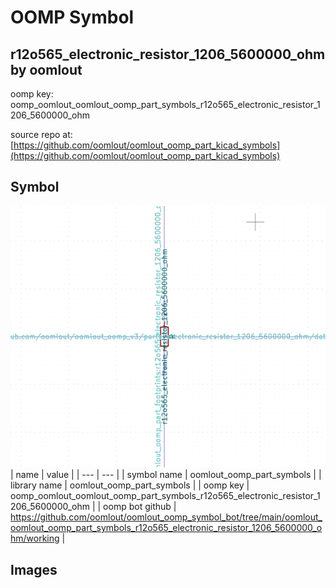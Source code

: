 # OOMP Symbol  
## r12o565_electronic_resistor_1206_5600000_ohm  by oomlout  
  
oomp key: oomp_oomlout_oomlout_oomp_part_symbols_r12o565_electronic_resistor_1206_5600000_ohm  
  
source repo at: [https://github.com/oomlout/oomlout_oomp_part_kicad_symbols](https://github.com/oomlout/oomlout_oomp_part_kicad_symbols)  
## Symbol  
  
[![working.png](working_600.png)](working.png)  
| name | value | 
| --- | --- | 
| symbol name | oomlout_oomp_part_symbols | 
| library name | oomlout_oomp_part_symbols | 
| oomp key | oomp_oomlout_oomlout_oomp_part_symbols_r12o565_electronic_resistor_1206_5600000_ohm | 
| oomp bot github | https://github.com/oomlout/oomlout_oomp_symbol_bot/tree/main/oomlout_oomlout_oomp_part_symbols_r12o565_electronic_resistor_1206_5600000_ohm/working | 
## Images  
